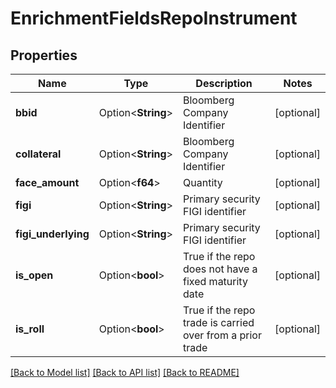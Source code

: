 # EnrichmentFieldsRepoInstrument

## Properties

Name | Type | Description | Notes
------------ | ------------- | ------------- | -------------
**bbid** | Option<**String**> | Bloomberg Company Identifier | [optional]
**collateral** | Option<**String**> | Bloomberg Company Identifier | [optional]
**face_amount** | Option<**f64**> | Quantity | [optional]
**figi** | Option<**String**> | Primary security FIGI identifier | [optional]
**figi_underlying** | Option<**String**> | Primary security FIGI identifier | [optional]
**is_open** | Option<**bool**> | True if the repo does not have a fixed maturity date | [optional]
**is_roll** | Option<**bool**> | True if the repo trade is carried over from a prior trade | [optional]

[[Back to Model list]](../README.md#documentation-for-models) [[Back to API list]](../README.md#documentation-for-api-endpoints) [[Back to README]](../README.md)


